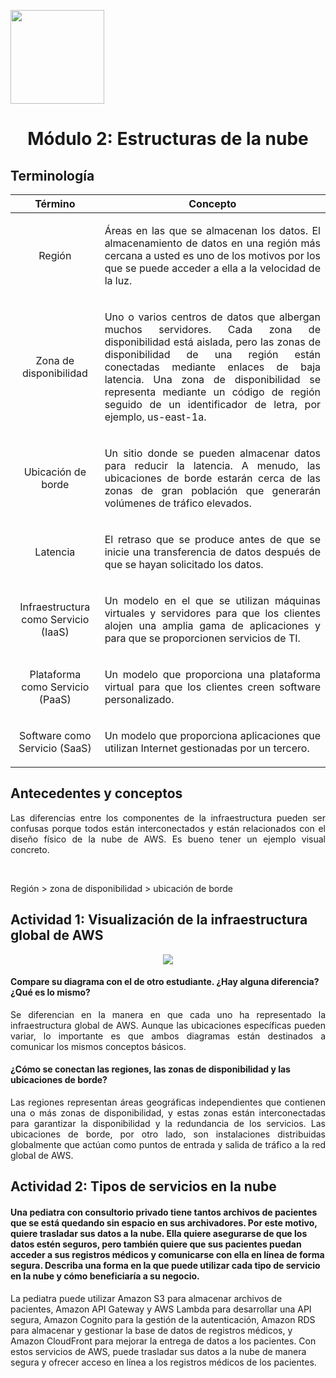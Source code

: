 <p align="left">
  <img src="https://semanadelcannabis.cayetano.edu.pe/assets/img/logo-upch.png" width="150">
  <h1 align="center">Módulo 2: Estructuras de la nube</h1>
</p>

## Terminología
| Término | Concepto |
| :------------: | :------------: |
| Región  | <p align="justify">Áreas en las que se almacenan los datos. El almacenamiento de datos en una región más cercana a usted es uno de los motivos por los que se puede acceder a ella a la velocidad de la luz.</p>  |
| Zona de disponibilidad  |  <p align="justify">Uno o varios centros de datos que albergan muchos servidores. Cada zona de disponibilidad está aislada, pero las zonas de disponibilidad de una región están conectadas mediante enlaces de baja latencia. Una zona de disponibilidad se representa mediante un código de región seguido de un identificador de letra, por ejemplo, us-east-1a.</p> |
| Ubicación de borde  |  <p align="justify">Un sitio donde se pueden almacenar datos para reducir la latencia. A menudo, las ubicaciones de borde estarán cerca de las zonas de gran población que generarán volúmenes de tráfico elevados.</p> |
| Latencia  | <p align="justify">El retraso que se produce antes de que se inicie una transferencia de datos después de que se hayan solicitado los datos.</p>  |
| Infraestructura como Servicio (IaaS)  | <p align="justify">Un modelo en el que se utilizan máquinas virtuales y servidores para que los clientes alojen una amplia gama de aplicaciones y para que se proporcionen servicios de TI.</p>  |
| Plataforma como Servicio (PaaS)  | <p align="justify">Un modelo que proporciona una plataforma virtual para que los clientes creen software personalizado.</p> |
| Software como Servicio (SaaS)  | <p align="justify">Un modelo que proporciona aplicaciones que utilizan Internet gestionadas por un tercero.</p> |

## Antecedentes y conceptos
<p align="justify">
Las diferencias entre los componentes de la infraestructura pueden ser confusas porque todos están interconectados y están relacionados con el diseño físico de la nube de AWS. Es bueno tener un ejemplo visual concreto.</p><br>

Región > zona de disponibilidad > ubicación de borde

## Actividad 1: Visualización de la infraestructura global de AWS
<p align= "center">
  <img src="https://github.com/EdwinJaraOFC/CDRPersonal/assets/150296803/87389e5e-6027-4958-b95e-6e0d219f5bde">
</p>

#### Compare su diagrama con el de otro estudiante. ¿Hay alguna diferencia? ¿Qué es lo mismo?
<p align="justify">
Se diferencian en la manera en que cada uno ha representado la infraestructura global de AWS. Aunque las ubicaciones específicas pueden variar, lo importante es que ambos diagramas están destinados a comunicar los mismos conceptos básicos.</p>

#### ¿Cómo se conectan las regiones, las zonas de disponibilidad y las ubicaciones de borde?
<p align="justify">
Las regiones representan áreas geográficas independientes que contienen una o más zonas de disponibilidad, y estas zonas están interconectadas para garantizar la disponibilidad y la redundancia de los servicios. Las ubicaciones de borde, por otro lado, son instalaciones distribuidas globalmente que actúan como puntos de entrada y salida de tráfico a la red global de AWS.</p>

## Actividad 2: Tipos de servicios en la nube
<p align="justify">
  
#### Una pediatra con consultorio privado tiene tantos archivos de pacientes que se está quedando sin espacio en sus archivadores. Por este motivo, quiere trasladar sus datos a la nube. Ella quiere asegurarse de que los datos estén seguros, pero también quiere que sus pacientes puedan acceder a sus registros médicos y comunicarse con ella en línea de forma segura. Describa una forma en la que puede utilizar cada tipo de servicio en la nube y cómo beneficiaría a su negocio.
La pediatra puede utilizar Amazon S3 para almacenar archivos de pacientes, Amazon API Gateway y AWS Lambda para desarrollar una API segura, Amazon Cognito para la gestión de la autenticación, Amazon RDS para almacenar y gestionar la base de datos de registros médicos, y Amazon CloudFront para mejorar la entrega de datos a los pacientes. Con estos servicios de AWS, puede trasladar sus datos a la nube de manera segura y ofrecer acceso en línea a los registros médicos de los pacientes.
</p>
